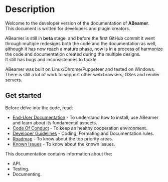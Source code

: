 <!--- @ -->
<!--- @author: Alexandre Bento Freire -->
# Description

Welcome to the developer version of the documentation of **ABeamer**.  
This document is written for developers and plugin creators.  
  
<i class="fa fa-exclamation-triangle fa-lg"></i> ABeamer is still in **beta** stage,
and before the first GitHub commit it went through multiple redesigns both the 
code and the documentation as well, although it has now reach a mature phase, 
now is in a process of harmonize the code and documentation created during the multiple designs.   
It still has bugs and inconsistences to tackle.

<i class="fa fa-exclamation-triangle fa-lg"></i> ABeamer was built on Linux/Chrome/Puppeteer and tested on Windows.  
There is still a lot of work to support other web browsers, OSes and render servers.

## Get started

Before delve into the code, read:

- [End-User Documentation](/docs/latest/end-user/en/site/) -
To understand how to install, use ABeamer and learn about its fundamental aspects.
- [Code Of Conduct](code-of-conduct.md) - To keep an healthy cooperation environment.
- [Developer Guidelines](dev-guidelines.md) - Coding, Formating and Documentation rules.
- [Roadmap](roadmap.md) - To know about the top priority areas.
- [Known Issues](known-issues.md) - To know about the known issues.

This documentation contains information about the:

* API.  
* Testing.  
* Documenting.  
